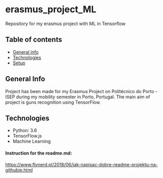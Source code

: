 # erasmus_project_ML
Repository for my erasmus project with ML in Tensorflow
## Table of contents
* [General info](#general-info)
* [Technologies](#technologies)
* [Setup](#setup)

## General Info
Project has been made for my Erasmus Project on Politécnico do Porto - ISEP during my mobility semester in Porto, Portugal.
The main aim of project is guns recognition using TensorFlow.

## Technologies
* Python: 3.6
* TensorFlow.js
* Machine Learning


#### Instruction for the readme.md:
https://www.flynerd.pl/2018/06/jak-napisac-dobre-readme-projektu-na-githubie.html
